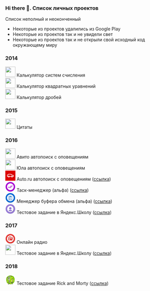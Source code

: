### Hi there 👋. Список личных проектов
Список неполный и неоконченный
- Некоторые из проектов удалились из Google Play<br>
- Некоторые из проектов так и не увидели свет<br>
- Некоторые из проектов так и не открыли свой исходный код окружающему миру

### 2014
<img src="https://pdacdn.com/app/59522ba20c837/radixcalc.png" width="32" height="32"> Калькулятор систем счисления<br>
<img src="https://pdacdn.com/app/59522ba88099c/reshatel-kvadratnyih-uravneniy--quadcalc.png" width="32" height="32"> Калькулятор квадратных уравнений<br>
<img src="https://pdacdn.com/app/59522bb20d898/kalkulyator-drobey--fractionscalc.png" width="32" height="32"> Калькулятор дробей<br>

### 2015
<img src="https://play-lh.googleusercontent.com/TzWtHf82XM7WHWkdf9MRbUXIYcZ_jFCyCZGaTSJlIV3belk2V7QkPLmmBP-pICJ0_No=s180-rw" width="32" height="32"> Цитаты<br>

### 2016
<img src="https://trashbox.ru/apk_icons/708677_256.png" width="32" height="32"> Авито автопоиск с оповещениям<br>
<img src="https://play-lh.googleusercontent.com/8tLtqbngjr7PEgav9G_CIsHJIYdihLcW48W-yVZlNvQoTVfSdzb7_uHvO33Lz9jUma3O=s180-rw" width="32" height="32"> Юла автопоиск с оповещениям<br>
<img src="https://github.com/iamkatrechko/AutoRuNotify/blob/master/app/src/main/res/drawable/ic_icon.png" width="32" height="32"> Auto.ru автопоиск с оповещениям ([ссылка](https://github.com/iamkatrechko/AutoRuNotify))<br>
<img src="https://github.com/iamkatrechko/ProjectManager/blob/master/app/src/main/res/drawable/ic_icon.png" width="32" height="32"/> Таск-менеджер (альфа) ([ссылка](https://github.com/iamkatrechko/ProjectManager))<br>
<img src="https://github.com/iamkatrechko/ClipboardManager/blob/master/app/src/main/res/drawable/ic_icon.png" width="32" height="32"> Менеджер буфера обмена (альфа) ([ссылка](https://github.com/iamkatrechko/ClipboardManager))<br>
<img src="https://github.com/iamkatrechko/Yandex.School.2016/blob/master/app/src/main/res/drawable/ic_icon.png" width="32" height="32"> Тестовое задание в Яндекс.Школу ([ссылка](https://github.com/iamkatrechko/Yandex.School.2016))<br>
### 2017
<img src="https://github.com/iamkatrechko/iamkatrechko/blob/main/ic_icon_radio.png" width="32" height="32"> Онлайн радио<br>
<img src="https://github.com/iamkatrechko/Yandex.School.2017/blob/master/app/src/main/res/drawable/ic_icon.png" width="32" height="32"> Тестовое задание в Яндекс.Школу ([ссылка](https://github.com/iamkatrechko/Yandex.School.2017))<br>

### 2018
<img src="https://github.com/iamkatrechko/RickAndMorty/blob/master/app/src/main/res/drawable/ic_icon.png" width="32" height="32"> Тестовое задание Rick and Morty ([ссылка](https://github.com/iamkatrechko?tab=repositories))

<!--
Here are some ideas to get you started:

**iamkatrechko/iamkatrechko** is a ✨ _special_ ✨ repository because its `README.md` (this file) appears on your GitHub profile.

- 🔭 I’m currently working on ...
- 🌱 I’m currently learning ...
- 👯 I’m looking to collaborate on ...
- 🤔 I’m looking for help with ...
- 💬 Ask me about ...
- 📫 How to reach me: ...
- 😄 Pronouns: ...
- ⚡ Fun fact: ...
-->

<!--
<h2 align="left" style="vertical-align: middle;">
    <img src="https://github.com/iamkatrechko/Yandex.School.2016/blob/master/app/src/main/res/drawable/ic_icon.png" width="24" height="24"><sup><sub> Менеджер буфера обмена (альфа)</sub></sup>
</h2>
<h3 align="left" style="vertical-align: middle;">
    <img src="https://github.com/iamkatrechko/Yandex.School.2016/blob/master/app/src/main/res/drawable/ic_icon.png" width="24" height="24"><sup> Менеджер буфера обмена (альфа)</sup>
</h3>
<h3 align="left" style="vertical-align: middle;">
    <img src="https://github.com/iamkatrechko/Yandex.School.2016/blob/master/app/src/main/res/drawable/ic_icon.png" width="24" height="24"><sup> Менеджер буфера обмена (альфа)</sup>
</h3><br>

([ссылка](https://github.com/iamkatrechko/ProjectManager))

<h3 align="left" style="vertical-align: middle;">
    <img src="https://github.com/iamkatrechko/Yandex.School.2016/blob/master/app/src/main/res/drawable/ic_icon.png" width="24" height="24"><sup> Менеджер буфера обмена (альфа)</sup>
</h3>
<h1 align="left" style="vertical-align: middle;">
    <img src="https://github.com/iamkatrechko/Yandex.School.2016/blob/master/app/src/main/res/drawable/ic_icon.png" width="54" height="54"><sup><sup> Менеджер буфера обмена (альфа)</sup></sup>
</h1>
<h1 align="left" style="vertical-align: middle;">
    <img src="https://github.com/iamkatrechko/Yandex.School.2016/blob/master/app/src/main/res/drawable/ic_icon.png" width="54" height="54"><sup><sup> Менеджер буфера обмена (альфа)</sup></sup>
</h1>

<h1 align="left" style="vertical-align: middle;">
    <img src="https://github.com/iamkatrechko/Yandex.School.2016/blob/master/app/src/main/res/drawable/ic_icon.png" width="54" height="54"><sup><sup> Менеджер буфера обмена (альфа)</sup></sup>
</h1>

<img src="https://github.com/iamkatrechko/Yandex.School.2016/blob/master/app/src/main/res/drawable/ic_icon.png" width="32" height="32"> <p align="center">Centered paragraph content.</p>
-->
